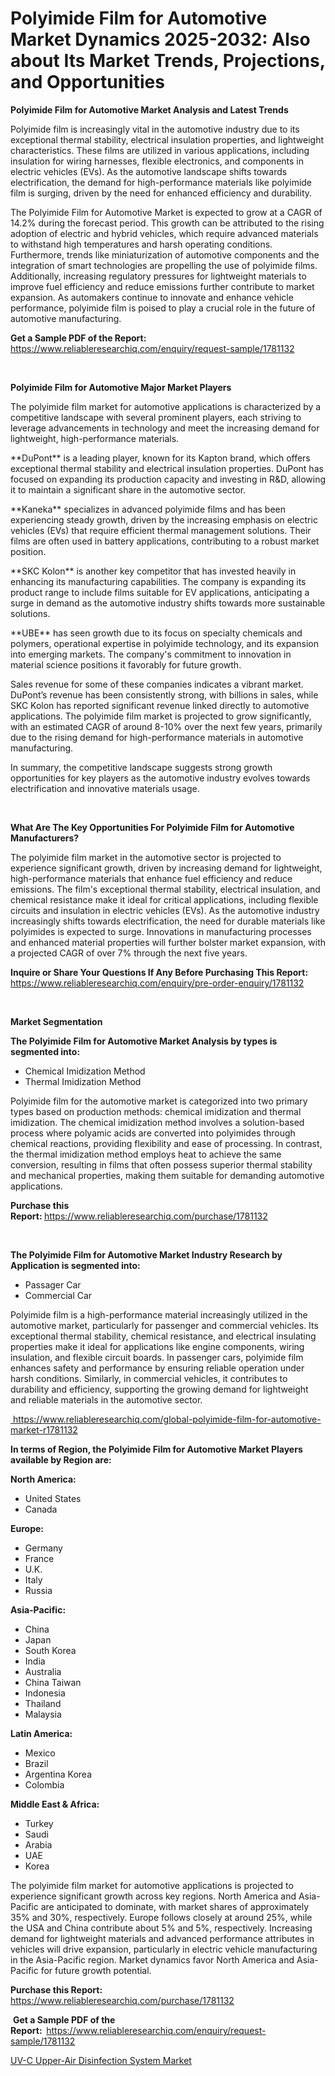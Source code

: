 <p><h1>Polyimide Film for Automotive Market Dynamics 2025-2032: Also about Its Market Trends, Projections, and Opportunities</h1></p><p><strong>Polyimide Film for Automotive Market Analysis and Latest Trends</strong></p>
<p><p>Polyimide film is increasingly vital in the automotive industry due to its exceptional thermal stability, electrical insulation properties, and lightweight characteristics. These films are utilized in various applications, including insulation for wiring harnesses, flexible electronics, and components in electric vehicles (EVs). As the automotive landscape shifts towards electrification, the demand for high-performance materials like polyimide film is surging, driven by the need for enhanced efficiency and durability.</p><p>The Polyimide Film for Automotive Market is expected to grow at a CAGR of 14.2% during the forecast period. This growth can be attributed to the rising adoption of electric and hybrid vehicles, which require advanced materials to withstand high temperatures and harsh operating conditions. Furthermore, trends like miniaturization of automotive components and the integration of smart technologies are propelling the use of polyimide films. Additionally, increasing regulatory pressures for lightweight materials to improve fuel efficiency and reduce emissions further contribute to market expansion. As automakers continue to innovate and enhance vehicle performance, polyimide film is poised to play a crucial role in the future of automotive manufacturing.</p></p>
<p><strong>Get a Sample PDF of the Report:&nbsp;</strong> <a href="https://www.reliableresearchiq.com/enquiry/request-sample/1781132?utm_campaign=3180&utm_medium=2&utm_source=Github&utm_content=ia&utm_term=25032025&utm_id=polyimide-film-for-automotive">https://www.reliableresearchiq.com/enquiry/request-sample/1781132</a></p>
<p>&nbsp;</p>
<p><strong>Polyimide Film for Automotive Major Market Players</strong></p>
<p><p>The polyimide film market for automotive applications is characterized by a competitive landscape with several prominent players, each striving to leverage advancements in technology and meet the increasing demand for lightweight, high-performance materials.</p><p>**DuPont** is a leading player, known for its Kapton brand, which offers exceptional thermal stability and electrical insulation properties. DuPont has focused on expanding its production capacity and investing in R&D, allowing it to maintain a significant share in the automotive sector.</p><p>**Kaneka** specializes in advanced polyimide films and has been experiencing steady growth, driven by the increasing emphasis on electric vehicles (EVs) that require efficient thermal management solutions. Their films are often used in battery applications, contributing to a robust market position.</p><p>**SKC Kolon** is another key competitor that has invested heavily in enhancing its manufacturing capabilities. The company is expanding its product range to include films suitable for EV applications, anticipating a surge in demand as the automotive industry shifts towards more sustainable solutions.</p><p>**UBE** has seen growth due to its focus on specialty chemicals and polymers, operational expertise in polyimide technology, and its expansion into emerging markets. The company's commitment to innovation in material science positions it favorably for future growth.</p><p>Sales revenue for some of these companies indicates a vibrant market. DuPont’s revenue has been consistently strong, with billions in sales, while SKC Kolon has reported significant revenue linked directly to automotive applications. The polyimide film market is projected to grow significantly, with an estimated CAGR of around 8-10% over the next few years, primarily due to the rising demand for high-performance materials in automotive manufacturing. </p><p>In summary, the competitive landscape suggests strong growth opportunities for key players as the automotive industry evolves towards electrification and innovative materials usage.</p></p>
<p>&nbsp;</p>
<p><strong>What Are The Key Opportunities For Polyimide Film for Automotive Manufacturers?</strong></p>
<p><p>The polyimide film market in the automotive sector is projected to experience significant growth, driven by increasing demand for lightweight, high-performance materials that enhance fuel efficiency and reduce emissions. The film's exceptional thermal stability, electrical insulation, and chemical resistance make it ideal for critical applications, including flexible circuits and insulation in electric vehicles (EVs). As the automotive industry increasingly shifts towards electrification, the need for durable materials like polyimides is expected to surge. Innovations in manufacturing processes and enhanced material properties will further bolster market expansion, with a projected CAGR of over 7% through the next five years.</p></p>
<p><strong>Inquire or Share Your Questions If Any Before Purchasing This Report:</strong> <a href="https://www.reliableresearchiq.com/enquiry/pre-order-enquiry/1781132?utm_campaign=3180&utm_medium=2&utm_source=Github&utm_content=ia&utm_term=25032025&utm_id=polyimide-film-for-automotive">https://www.reliableresearchiq.com/enquiry/pre-order-enquiry/1781132</a></p>
<p>&nbsp;</p>
<p><strong>Market Segmentation</strong></p>
<p><strong>The Polyimide Film for Automotive Market Analysis by types is segmented into:</strong></p>
<p><ul><li>Chemical Imidization Method</li><li>Thermal Imidization Method</li></ul></p>
<p><p>Polyimide film for the automotive market is categorized into two primary types based on production methods: chemical imidization and thermal imidization. The chemical imidization method involves a solution-based process where polyamic acids are converted into polyimides through chemical reactions, providing flexibility and ease of processing. In contrast, the thermal imidization method employs heat to achieve the same conversion, resulting in films that often possess superior thermal stability and mechanical properties, making them suitable for demanding automotive applications.</p></p>
<p><strong>Purchase this Report:&nbsp;</strong><a href="https://www.reliableresearchiq.com/purchase/1781132?utm_campaign=3180&utm_medium=2&utm_source=Github&utm_content=ia&utm_term=25032025&utm_id=polyimide-film-for-automotive">https://www.reliableresearchiq.com/purchase/1781132</a></p>
<p>&nbsp;</p>
<p><strong>The Polyimide Film for Automotive Market Industry Research by Application is segmented into:</strong></p>
<p><ul><li>Passager Car</li><li>Commercial Car</li></ul></p>
<p><p>Polyimide film is a high-performance material increasingly utilized in the automotive market, particularly for passenger and commercial vehicles. Its exceptional thermal stability, chemical resistance, and electrical insulating properties make it ideal for applications like engine components, wiring insulation, and flexible circuit boards. In passenger cars, polyimide film enhances safety and performance by ensuring reliable operation under harsh conditions. Similarly, in commercial vehicles, it contributes to durability and efficiency, supporting the growing demand for lightweight and reliable materials in the automotive sector.</p></p>
<p><a href="https://www.reliableresearchiq.com/global-polyimide-film-for-automotive-market-r1781132?utm_campaign=3180&utm_medium=2&utm_source=Github&utm_content=ia&utm_term=25032025&utm_id=polyimide-film-for-automotive">&nbsp;https://www.reliableresearchiq.com/global-polyimide-film-for-automotive-market-r1781132</a></p>
<p><strong>In terms of Region, the Polyimide Film for Automotive Market Players available by Region are:</strong></p>
<p>
    <p> <strong> North America: </strong>
        <ul>
            <li>United States</li>
            <li>Canada</li>
        </ul>
        </p> 
    <p> <strong> Europe: </strong>
        <ul>
            <li>Germany</li>
            <li>France</li>
            <li>U.K.</li>
            <li>Italy</li>
            <li>Russia</li>
        </ul>
        </p> 
    <p> <strong> Asia-Pacific: </strong>
        <ul>
            <li>China</li>
            <li>Japan</li>
            <li>South Korea</li>
            <li>India</li>
            <li>Australia</li>
            <li>China Taiwan</li>
            <li>Indonesia</li>
            <li>Thailand</li>
            <li>Malaysia</li>
        </ul>
        </p> 
    <p> <strong> Latin America: </strong>
        <ul>
            <li>Mexico</li>
            <li>Brazil</li>
            <li>Argentina Korea</li>
            <li>Colombia</li>
        </ul>
        </p> 
    <p> <strong> Middle East & Africa: </strong>
        <ul>
            <li>Turkey</li>
            <li>Saudi</li>
            <li>Arabia</li>
            <li>UAE</li>
            <li>Korea</li>
        </ul>
    </p>
    </p>
<p><p>The polyimide film market for automotive applications is projected to experience significant growth across key regions. North America and Asia-Pacific are anticipated to dominate, with market shares of approximately 35% and 30%, respectively. Europe follows closely at around 25%, while the USA and China contribute about 5% and 5%, respectively. Increasing demand for lightweight materials and advanced performance attributes in vehicles will drive expansion, particularly in electric vehicle manufacturing in the Asia-Pacific region. Market dynamics favor North America and Asia-Pacific for future growth potential.</p></p>
<p><strong>Purchase this Report: </strong><a href="https://www.reliableresearchiq.com/purchase/1781132?utm_campaign=3180&utm_medium=2&utm_source=Github&utm_content=ia&utm_term=25032025&utm_id=polyimide-film-for-automotive">https://www.reliableresearchiq.com/purchase/1781132</a></p>
<p>&nbsp;<strong>Get a Sample PDF of the Report:&nbsp;&nbsp;</strong><a href="https://www.reliableresearchiq.com/enquiry/request-sample/1781132?utm_campaign=3180&utm_medium=2&utm_source=Github&utm_content=ia&utm_term=25032025&utm_id=polyimide-film-for-automotive">https://www.reliableresearchiq.com/enquiry/request-sample/1781132</a></p>
<p><strong></strong></p>
<p><p><a href="https://github.com/huelarnzeba29/Market-Research-Report-List-1/blob/main/uv-c-upper-air-disinfection-system-market.md?utm_campaign=3180&utm_medium=2&utm_source=Github&utm_content=ia&utm_term=25032025&utm_id=polyimide-film-for-automotive">UV-C Upper-Air Disinfection System Market</a></p></p>
